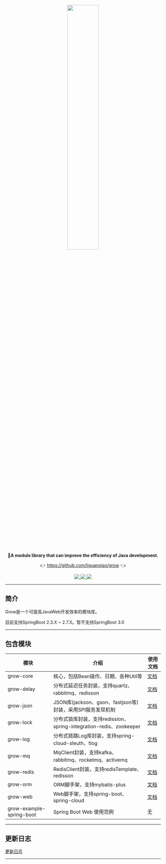<p align="center">
	<a href="https://github.com/liguanqiao/grow"><img src="https://cdn.jsdelivr.net/gh/liguanqiao/grow/img/grow-logo.png" width="45%"></a>
</p>
<p align="center">
	<strong>🍬A module library that can improve the efficiency of Java development.</strong>
</p>
<p align="center">
	👉 <a href="https://github.com/liguanqiao/grow">https://github.com/liguanqiao/grow</a> 👈
</p>

<p align="center">
	<a target="_blank" href="https://search.maven.org/artifact/com.liguanqiao/grow">
		<img src="https://img.shields.io/maven-central/v/com.liguanqiao/grow.svg?label=Maven%20Central" />
	</a>
	<a target="_blank" href="https://www.oracle.com/java/technologies/javase/javase-jdk8-downloads.html">
		<img src="https://img.shields.io/badge/JDK-8+-green.svg" />
	</a>
    <a>
        <img src="https://img.shields.io/badge/springBoot-2.3+-green.svg" >
    </a>
</p>

-------------------------------------------------------------------------------

## 简介

Grow是一个可提高JavaWeb开发效率的模块库。

目前支持SpringBoot 2.3.X ~ 2.7.X。暂不支持SpringBoot 3.0

-------------------------------------------------------------------------------

## 包含模块

| 模块                       | 介绍                                                     | 使用文档                            |
|--------------------------|--------------------------------------------------------|---------------------------------|
| grow-core                | 核心，包括Bean操作、日期、各种Util等                                 | [文档](grow/grow-core/README.md)  |
| grow-delay               | 分布式延迟任务封装，支持quartz、rabbitmq、redisson                   | [文档](grow/grow-delay/README.md) |
| grow-json                | JSON库(jackson、gson、fastjson等)封装，采用SPI服务发现机制            | [文档](grow/grow-json/README.md)  |
| grow-lock                | 分布式锁库封装，支持redission、spring-integration-redis、zookeeper | [文档](grow/grow-lock/README.md)  |
| grow-log                 | 分布式链路Log库封装，支持spring-cloud-sleuth、tlog                 | [文档](grow/grow-log/README.md)   |
| grow-mq                  | MqClient封装，支持kafka、rabbitmq、rocketmq、activemq          | [文档](grow/grow-mq/README.md)    |
| grow-redis               | RedisClient封装，支持redisTemplate、redisson                 | [文档](grow/grow-redis/README.md) |
| grow-orm                 | ORM脚手架，支持mybatis-plus                                  | [文档](grow/grow-orm/README.md)   |
| grow-web                 | Web脚手架，支持spring-boot、spring-cloud                      | [文档](grow/grow-web/README.md)   |
| grow-example-spring-boot | Spring Boot Web 使用范例                                   | 无                               |

-------------------------------------------------------------------------------

## 更新日志
[更新日志](CHANGELOG.md)

-------------------------------------------------------------------------------